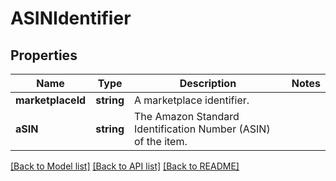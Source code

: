 # ASINIdentifier

## Properties
Name | Type | Description | Notes
------------ | ------------- | ------------- | -------------
**marketplaceId** | **string** | A marketplace identifier. | 
**aSIN** | **string** | The Amazon Standard Identification Number (ASIN) of the item. | 

[[Back to Model list]](../README.md#documentation-for-models) [[Back to API list]](../README.md#documentation-for-api-endpoints) [[Back to README]](../README.md)


